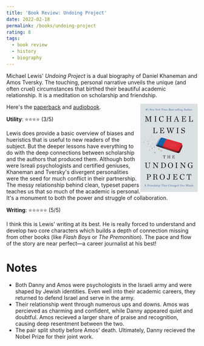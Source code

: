 ```yaml
---
title: 'Book Review: Undoing Project'
date: 2022-02-18
permalink: /books/undoing-project
rating: 8
tags:
  - book review
  - history
  - biography
---
```


 Michael Lewis' *Undoing Project* is a dual biography of Daniel Khaneman and Amos Tversky. The touching, personal narrative unveils the unique (and often cruel) circumstances that birthed their beautiful academic relationship. It is a meditation on scholarship and friendship.

<img align="right" width="30%" src="/images/books/undoing_project.jpeg">

Here's the [paperback](https://www.amazon.com/Undoing-Project-Friendship-Changed-Minds/dp/0393254593) and [audiobook](https://www.audible.com/pd/The-Undoing-Project-Audiobook/B01KBM825G).

**Utility**: ⭐⭐⭐⭐ (3/5)

Lewis does provide a basic overview of biases and hueristics that is useful to new readers of the subject. But the deeper lessons have everything to do with the deep connections between scholarship and the authors that produced them. Although both were Isreali psychologists and certified geniuses, Khaneman and Tversky's divergent personalities were the seed for much conflict in their partnership. The messy relationship behind clean, typeset papers teaches us that so much of the academic is personal. It's a monument to both the power and struggle of collaboration.

**Writing**: ⭐⭐⭐⭐⭐ (5/5)

I think this is Lewis' writing at its best. He is really forced to understand and develop two core characters which builds a depth of connection missing from other books (like *Flash Boys* or *The Premonition*). The pace and flow of the story are near perfect—a career journalist at his best!

Notes
===
- Both Danny and Amos were psychologists in the Israeli army and were shaped by Jewish identities. Even well into their academic careers, they returned to defend Israel and serve in the army.
- Their relationship went through numerous ups and downs. Amos was percieved as charming and confident, while Danny appeared quiet and doubtful. Amos recieved a larger share of praise and recognition, causing deep resentment between the two.
- The pair split shotly before Amos' death. Ultimately, Danny recieved the Nobel Prize for their joint work.